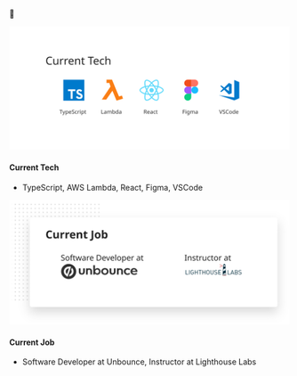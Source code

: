 👋

<img src="https://github.com/noahub/noahub/blob/master/current_tech1.svg" width="800px" alt="My Current Tech" />

#### Current Tech
- TypeScript, AWS Lambda, React, Figma, VSCode

<img src="https://github.com/noahub/noahub/blob/master/current_job.svg" width="800px" alt="My Current Job" />

#### Current Job
- Software Developer at Unbounce, Instructor at Lighthouse Labs
<!--
**noahub/noahub** is a ✨ _special_ ✨ repository because its `README.md` (this file) appears on your GitHub profile.

Here are some ideas to get you started:

- 🔭 I’m currently working on ...
- 🌱 I’m currently learning ...
- 👯 I’m looking to collaborate on ...
- 🤔 I’m looking for help with ...
- 💬 Ask me about ...
- 📫 How to reach me: ...
- 😄 Pronouns: ...
- ⚡ Fun fact: ...
-->
